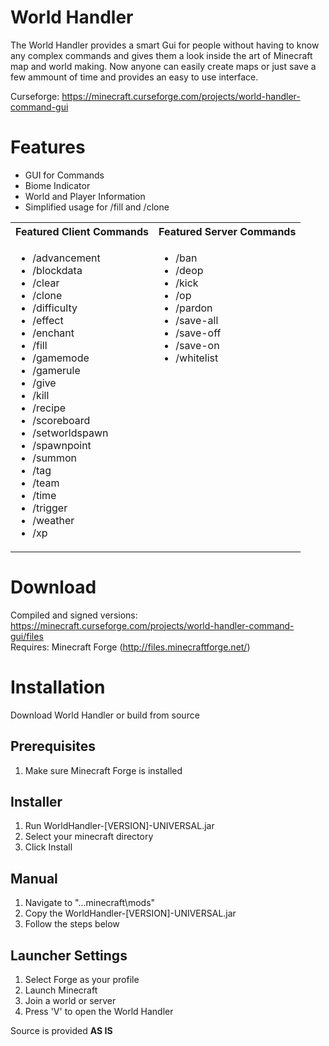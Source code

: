 # World Handler #

The World Handler provides a smart Gui for people without having to know any complex commands and gives
them a look inside the art of Minecraft map and world making. Now anyone can easily create maps or just
save a few ammount of time and provides an easy to use interface.

Curseforge: https://minecraft.curseforge.com/projects/world-handler-command-gui

# Features #
* GUI for Commands
* Biome Indicator
* World and Player Information
* Simplified usage for /fill and /clone

<table>
	<tr>
		<th>
			Featured Client Commands<br />
		</th>
		<th>
			Featured Server Commands<br />
		</th>
	</tr>
	<tr>
		<td valign="top">
			<ul>
				<li>/advancement</li>
				<li>/blockdata</li>
				<li>/clear</li>
				<li>/clone</li>
				<li>/difficulty</li>
				<li>/effect</li>
				<li>/enchant</li>
				<li>/fill</li>
				<li>/gamemode</li>
				<li>/gamerule</li>
				<li>/give</li>
				<li>/kill</li>
				<li>/recipe</li>
				<li>/scoreboard</li>
				<li>/setworldspawn</li>
				<li>/spawnpoint</li>
				<li>/summon</li>
				<li>/tag</li>
				<li>/team</li>
				<li>/time</li>
				<li>/trigger</li>
				<li>/weather</li>
				<li>/xp</li>
			</ul>
		</td>
		<td valign="top">
			<ul>
				<li>/ban</li>
				<li>/deop</li>
				<li>/kick</li>
				<li>/op</li>
				<li>/pardon</li>
				<li>/save-all</li>
				<li>/save-off</li>
				<li>/save-on</li>
				<li>/whitelist</li>
			</ul>
		</td>
	</tr>
</table>

# Download #
Compiled and signed versions: https://minecraft.curseforge.com/projects/world-handler-command-gui/files  
Requires: Minecraft Forge (http://files.minecraftforge.net/)

# Installation #
Download World Handler or build from source

## Prerequisites ##

1. Make sure Minecraft Forge is installed

## Installer ##

1. Run WorldHandler-[VERSION]-UNIVERSAL.jar
2. Select your minecraft directory
3. Click Install

## Manual ##

1. Navigate to "..\.minecraft\mods"
2. Copy the WorldHandler-[VERSION]-UNIVERSAL.jar
3. Follow the steps below

## Launcher Settings ##

1. Select Forge as your profile
2. Launch Minecraft
3. Join a world or server
4. Press 'V' to open the World Handler

Source is provided **AS IS**

